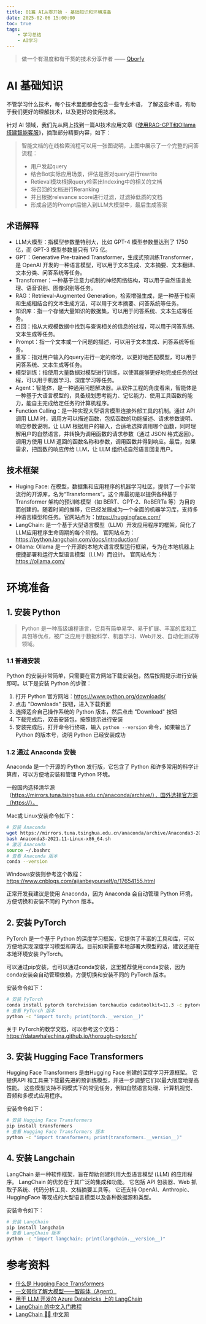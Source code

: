 ```yaml
---
title: 01篇 AI从零开始 - 基础知识和环境准备
date: 2025-02-06 15:00:00
toc: true
tags:
    - 学习总结
    - AI学习
---
```


> 做一个有温度和有干货的技术分享作者 —— [Qborfy](https://qborfy.com)


# AI 基础知识

不管学习什么技术，每个技术里面都会包含一些专业术语， 了解这些术语，有助于我们更好的理解技术，以及更好的使用技术。

<!-- more -->

针对 AI 领域，我们先从网上找到一篇AI技术应用文章《[使用RAG-GPT和Ollama搭建智能客服](https://cloud.tencent.com/developer/article/2420057)》，摘取部分精要内容，如下：

> 智能文档的在线检索流程可以用一张图说明，上图中展示了一个完整的问答流程：
> - 用户发起query
> - 结合Bot实际应用场景，评估是否对query进行rewrite
> - Retieval模块根据query检索出Indexing中的相关的文档
> - 将召回的文档进行Reranking
> - 并且根据relevance score进行过滤，过滤掉低质的文档
> - 形成合适的Prompt后输入到LLM大模型中，最后生成答案

## 术语解释

- LLM大模型：指模型参数量特别大，比如 GPT-4 模型参数量达到了 1750 亿，而 GPT-3 模型参数量只有 175 亿。
- GPT：Generative Pre-trained Transformer，生成式预训练Transformer，是 OpenAI 开发的一种语言模型，可以用于文本生成、文本摘要、文本翻译、文本分类、问答系统等任务。
- Transformer：一种基于注意力机制的神经网络结构，可以用于自然语言处理、语音识别、图像识别等任务。
- RAG：Retrieval-Augmented Generation，检索增强生成，是一种基于检索和生成相结合的文本生成方法，可以用于文本摘要、问答系统等任务。
- 知识库：指一个存储大量知识的数据集，可以用于问答系统、文本生成等任务。
- 召回：指从大规模数据中找到与查询相关的信息的过程，可以用于问答系统、文本生成等任务。
- Prompt：指一个文本或一个问题的描述，可以用于文本生成、问答系统等任务。
- 重写：指对用户输入的query进行一定的修改，以更好地匹配模型，可以用于问答系统、文本生成等任务。
- 模型训练：指使用大量数据对模型进行训练，以使其能够更好地完成任务的过程，可以用于机器学习、深度学习等任务。
- Agent：智能体，是一种通用问题解决器。从软件工程的角度看来，智能体是一种基于大语言模型的，具备规划思考能力、记忆能力、使用工具函数的能力，能自主完成给定任务的计算机程序。
- Function Calling：是一种实现大型语言模型连接外部工具的机制。通过 API 调用 LLM 时，调用方可以描述函数，包括函数的功能描述、请求参数说明、响应参数说明，让 LLM 根据用户的输入，合适地选择调用哪个函数，同时理解用户的自然语言，并转换为调用函数的请求参数（通过 JSON 格式返回）。调用方使用 LLM 返回的函数名称和参数，调用函数并得到响应。最后，如果需求，把函数的响应传给 LLM，让 LLM 组织成自然语言回复用户。

## 技术框架

- Huging Face: 在模型，数据集和应用程序的机器学习社区，提供了一个非常流行的开源库，名为“Transformers”。这个库最初是以提供各种基于 Transformer 架构的预训练模型（如 BERT、GPT-2、RoBERTa 等）为目的而创建的。随着时间的推移，它已经发展成为一个全面的机器学习库，支持多种语言模型和任务。官网站点为：https://huggingface.com/
- LangChain: 是一个基于大型语言模型（LLM）开发应用程序的框架，简化了LLM应用程序生命周期的每个阶段。 官网站点为：https://python.langchain.com/docs/introduction/
- Ollama: Ollama 是一个开源的本地大语言模型运行框架，专为在本地机器上便捷部署和运行大型语言模型（LLM）而设计。 官网站点为：https://ollama.com/

# 环境准备

## 1. 安装 Python

> Python 是一种高级编程语言，它具有简单易学、易于扩展、丰富的库和工具包等优点，被广泛应用于数据科学、机器学习、Web开发、自动化测试等领域。

### 1.1 普通安装

Python 的安装非常简单，只需要在官方网站下载安装包，然后按照提示进行安装即可。以下是安装 Python 的步骤：

1. 打开 Python 官方网站：https://www.python.org/downloads/
2. 点击 "Downloads" 按钮，进入下载页面
3. 选择适合自己操作系统的 Python 版本，然后点击 "Download" 按钮
4. 下载完成后，双击安装包，按照提示进行安装
5. 安装完成后，打开命令行终端，输入 `python --version` 命令，如果输出了 Python 的版本号，说明 Python 已经安装成功

### 1.2 通过 Anaconda 安装

Anaconda 是一个开源的 Python 发行版，它包含了 Python 和许多常用的科学计算库，可以方便地安装和管理 Python 环境。

一般国内选择清华源（https://mirrors.tuna.tsinghua.edu.cn/anaconda/archive/），国外选择官方源（https://）。

Mac或 Linux安装命令如下：

```bash
# 安装 Anaconda
wget https://mirrors.tuna.tsinghua.edu.cn/anaconda/archive/Anaconda3-2021.11-Linux-x86_64.sh
bash Anaconda3-2021.11-Linux-x86_64.sh
# 激活 Anaconda
source ~/.bashrc
# 查看 Anaconda 版本
conda --version
```

Windows安装则参考这个教程： https://www.cnblogs.com/ajianbeyourself/p/17654155.html


正常开发我建议是使用 Anaconda，因为 Anaconda 会自动管理 Python 环境，方便切换和安装不同的 Python 版本。


## 2. 安装 PyTorch

PyTorch 是一个基于 Python 的深度学习框架，它提供了丰富的工具和库，可以方便地实现深度学习模型和算法。目前如果需要本地部署大模型的话，建议还是在本地环境安装 PyTorch。

可以通过pip安装，也可以通过conda安装，这里推荐使用conda安装，因为conda安装会自动管理依赖，方便切换和安装不同的 PyTorch 版本。

安装命令如下：
```bash
# 安装 PyTorch
conda install pytorch torchvision torchaudio cudatoolkit=11.3 -c pytorch
# 查看 PyTorch 版本
python -c "import torch; print(torch.__version__)"
```


关于 PyTorch的教学文档，可以参考这个文档：https://datawhalechina.github.io/thorough-pytorch/

## 3. 安装 Hugging Face Transformers

Hugging Face Transformers 是由Hugging Face 创建的深度学习开源框架。 它提供API 和工具来下载最先进的预训练模型，并进一步调整它们以最大限度地提高性能。 这些模型支持不同模式下的常见任务，例如自然语言处理、计算机视觉、音频和多模式应用程序。

安装命令如下：
```bash
# 安装 Hugging Face Transformers
pip install transformers
# 查看 Hugging Face Transformers 版本
python -c "import transformers; print(transformers.__version__)"
```

## 4. 安装 Langchain

LangChain 是一种软件框架，旨在帮助创建利用大型语言模型 (LLM) 的应用程序。 LangChain 的优势在于其广泛的集成和功能。 它包括 API 包装器、Web 抓取子系统、代码分析工具、文档摘要工具等。 它还支持 OpenAI、Anthropic、HuggingFace 等现成的大型语言模型以及各种数据源和类型。

安装命令如下：
```bash
# 安装 LangChain
pip install langchain
# 查看 LangChain 版本
python -c "import langchain; print(langchain.__version__)"
```

# 参考资料

- [什么是 Hugging Face Transformers](https://learn.microsoft.com/zh-cn/azure/databricks/machine-learning/train-model/huggingface/)
- [一文带你了解大模型——智能体（Agent）](https://cloud.tencent.com/developer/article/2422923)
- [用于 LLM 开发的 Azure Databricks 上的 LangChain](https://learn.microsoft.com/zh-cn/azure/databricks/large-language-models/langchain)
- [LangChain 的中文入门教程](https://liaokong.gitbook.io/llm-kai-fa-jiao-cheng)
- [LangChain 🦜️🔗 中文网](https://www.langchain.asia/get_started/introduction)